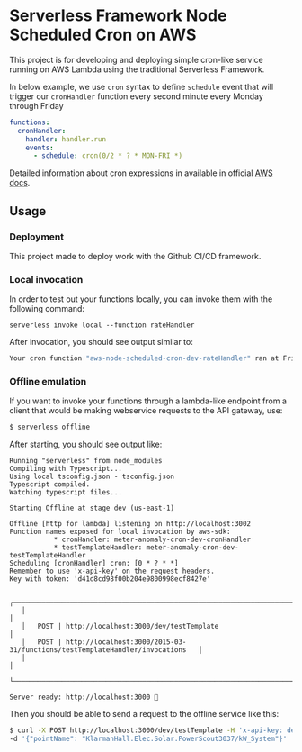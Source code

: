 <!--
title: 'Meter Anomaly Cron scheduler'
description: 'This is a cron scheduler for running anomaly detection functions on a schedule, and compiling the anomalies into a report.'
layout: Doc
framework: v3
platform: AWS
language: nodeJS
priority: 1
authorName: 'Steve Mandl'
authorAvatar: 'https://secure.gravatar.com/avatar/d3fe459f8114ad905d54de551e44e4f0?s=800&d=identicon'
-->

# Serverless Framework Node Scheduled Cron on AWS

This project is for developing and deploying simple cron-like service running on AWS Lambda using the traditional Serverless Framework.

In below example, we use `cron` syntax to define `schedule` event that will trigger our `cronHandler` function every second minute every Monday through Friday

```yml
functions:
  cronHandler:
    handler: handler.run
    events:
      - schedule: cron(0/2 * ? * MON-FRI *)
```

Detailed information about cron expressions in available in official [AWS docs](https://docs.aws.amazon.com/AmazonCloudWatch/latest/events/ScheduledEvents.html#CronExpressions).


## Usage

### Deployment

This project made to deploy work with the Github CI/CD framework. 

### Local invocation

In order to test out your functions locally, you can invoke them with the following command:

```
serverless invoke local --function rateHandler
```

After invocation, you should see output similar to:

```bash
Your cron function "aws-node-scheduled-cron-dev-rateHandler" ran at Fri Mar 05 2021 15:14:39 GMT+0100 (Central European Standard Time)
```

### Offline emulation

If you want to invoke your functions through a lambda-like endpoint from a client that would be making webservice requests to the API gateway, use:

```bash
$ serverless offline
```

After starting, you should see output like:

```
Running "serverless" from node_modules
Compiling with Typescript...
Using local tsconfig.json - tsconfig.json
Typescript compiled.
Watching typescript files...

Starting Offline at stage dev (us-east-1)

Offline [http for lambda] listening on http://localhost:3002
Function names exposed for local invocation by aws-sdk:
           * cronHandler: meter-anomaly-cron-dev-cronHandler
           * testTemplateHandler: meter-anomaly-cron-dev-testTemplateHandler
Scheduling [cronHandler] cron: [0 * ? * *]
Remember to use 'x-api-key' on the request headers.
Key with token: 'd41d8cd98f00b204e9800998ecf8427e'

   ┌───────────────────────────────────────────────────────────────────────────────────────┐
   │                                                                                       │
   │   POST | http://localhost:3000/dev/testTemplate                                       │
   │   POST | http://localhost:3000/2015-03-31/functions/testTemplateHandler/invocations   │
   │                                                                                       │
   └───────────────────────────────────────────────────────────────────────────────────────┘

Server ready: http://localhost:3000 🚀
```

Then you should be able to send a request to the offline service like this:
```bash
$ curl -X POST http://localhost:3000/dev/testTemplate -H 'x-api-key: dev-yqiOpWb6095s097Roybo2793yHXGNWFx6oWCVvvv'  \
-d '{"pointName": "KlarmanHall.Elec.Solar.PowerScout3037/kW_System"}'
```